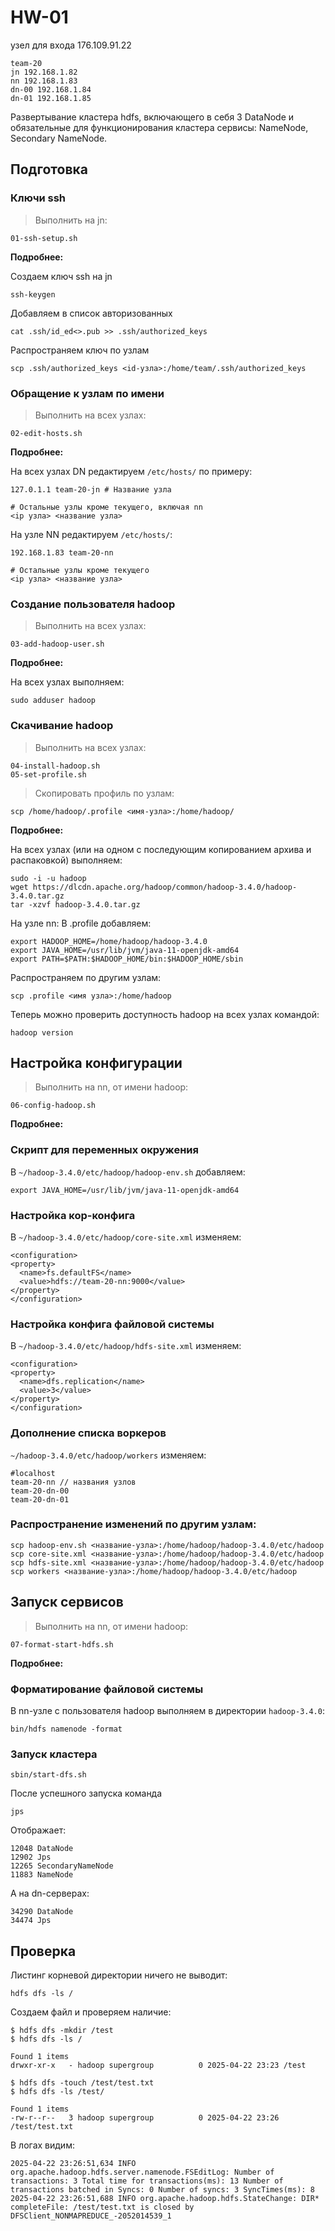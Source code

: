 # HW-01

узел для входа 176.109.91.22

```
team-20
jn 192.168.1.82
nn 192.168.1.83
dn-00 192.168.1.84
dn-01 192.168.1.85
```

Развертывание кластера hdfs, включающего в себя 3 DataNode и обязательные для функционирования кластера сервисы: NameNode, Secondary NameNode.

## Подготовка

### Ключи ssh
> Выполнить на jn:
```
01-ssh-setup.sh
```

**Подробнее:**

Создаем ключ ssh на jn
```
ssh-keygen
```

Добавляем в список авторизованных
```
cat .ssh/id_ed<>.pub >> .ssh/authorized_keys
```
Распространяем ключ по узлам
```
scp .ssh/authorized_keys <id-узла>:/home/team/.ssh/authorized_keys
```

### Обращение к узлам по имени
> Выполнить на всех узлах:
```
02-edit-hosts.sh
```

**Подробнее:**

На всех узлах DN редактируем ```/etc/hosts/``` по примеру:

```
127.0.1.1 team-20-jn # Название узла

# Остальные узлы кроме текущего, включая nn
<ip узла> <название узла>
```

На узле NN редактируем ```/etc/hosts/```:
```
192.168.1.83 team-20-nn

# Остальные узлы кроме текущего
<ip узла> <название узла>
```

### Создание пользователя hadoop
> Выполнить на всех узлах:
```
03-add-hadoop-user.sh
```

**Подробнее:**

На всех узлах выполняем:

```
sudo adduser hadoop
```

### Скачивание hadoop
> Выполнить на всех узлах:
```
04-install-hadoop.sh
05-set-profile.sh
```
>Скопировать профиль по узлам:
```
scp /home/hadoop/.profile <имя-узла>:/home/hadoop/
```

**Подробнее:**

На всех узлах (или на одном с последующим копированием архива и распаковкой) выполняем:
```
sudo -i -u hadoop
wget https://dlcdn.apache.org/hadoop/common/hadoop-3.4.0/hadoop-3.4.0.tar.gz
tar -xzvf hadoop-3.4.0.tar.gz
```

На узле nn:
В .profile добавляем:
```
export HADOOP_HOME=/home/hadoop/hadoop-3.4.0
export JAVA_HOME=/usr/lib/jvm/java-11-openjdk-amd64
export PATH=$PATH:$HADOOP_HOME/bin:$HADOOP_HOME/sbin
```
Распространяем по другим узлам:
```
scp .profile <имя узла>:/home/hadoop
```

Теперь можно проверить доступность hadoop на всех узлах командой:
```
hadoop version
```

## Настройка конфигурации

> Выполнить на nn, от имени hadoop:
```
06-config-hadoop.sh
```

**Подробнее:**

### Скрипт для переменных окружения

В ```~/hadoop-3.4.0/etc/hadoop/hadoop-env.sh``` добавляем:
```
export JAVA_HOME=/usr/lib/jvm/java-11-openjdk-amd64
```

### Настройка кор-конфига
В ```~/hadoop-3.4.0/etc/hadoop/core-site.xml``` изменяем:
```
<configuration>
<property>
  <name>fs.defaultFS</name>
  <value>hdfs://team-20-nn:9000</value>
</property>
</configuration>
```

### Настройка конфига файловой системы
В ```~/hadoop-3.4.0/etc/hadoop/hdfs-site.xml``` изменяем:
```
<configuration>
<property>
  <name>dfs.replication</name>
  <value>3</value>
</property>
</configuration>
```

### Дополнение списка воркеров
```~/hadoop-3.4.0/etc/hadoop/workers``` изменяем:
```
#localhost
team-20-nn // названия узлов
team-20-dn-00
team-20-dn-01
```

### Распространение изменений по другим узлам:
```
scp hadoop-env.sh <название-узла>:/home/hadoop/hadoop-3.4.0/etc/hadoop
scp core-site.xml <название-узла>:/home/hadoop/hadoop-3.4.0/etc/hadoop
scp hdfs-site.xml <название-узла>:/home/hadoop/hadoop-3.4.0/etc/hadoop
scp workers <название-узла>:/home/hadoop/hadoop-3.4.0/etc/hadoop
```

## Запуск сервисов

> Выполнить на nn, от имени hadoop:
```
07-format-start-hdfs.sh
```

**Подробнее:**

### Форматирование файловой системы
В nn-узле с пользователя hadoop выполняем в директории ```hadoop-3.4.0```:
```
bin/hdfs namenode -format
```

### Запуск кластера
```
sbin/start-dfs.sh
```

После успешного запуска команда
```
jps
```
Отображает:
```
12048 DataNode
12902 Jps
12265 SecondaryNameNode
11883 NameNode
```
А на dn-серверах:
```
34290 DataNode
34474 Jps
```

## Проверка
Листинг корневой директории ничего не выводит:
```
hdfs dfs -ls /
```

Создаем файл и проверяем наличие:
```
$ hdfs dfs -mkdir /test
$ hdfs dfs -ls /

Found 1 items
drwxr-xr-x   - hadoop supergroup          0 2025-04-22 23:23 /test

$ hdfs dfs -touch /test/test.txt
$ hdfs dfs -ls /test/

Found 1 items
-rw-r--r--   3 hadoop supergroup          0 2025-04-22 23:26 /test/test.txt
```

В логах видим:
```
2025-04-22 23:26:51,634 INFO org.apache.hadoop.hdfs.server.namenode.FSEditLog: Number of transactions: 3 Total time for transactions(ms): 13 Number of transactions batched in Syncs: 0 Number of syncs: 3 SyncTimes(ms): 8 
2025-04-22 23:26:51,688 INFO org.apache.hadoop.hdfs.StateChange: DIR* completeFile: /test/test.txt is closed by DFSClient_NONMAPREDUCE_-2052014539_1
```
